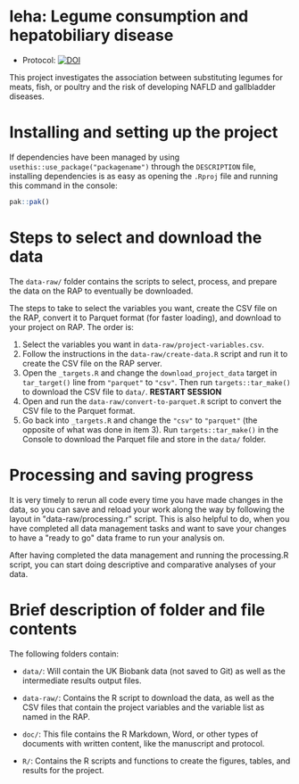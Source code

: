 # leha: Legume consumption and hepatobiliary disease

-   Protocol:
    [![DOI](https://zenodo.org/badge/DOI/10.5281/zenodo.11670547.svg)](https://doi.org/10.5281/zenodo.11670547)

This project investigates the association between substituting legumes
for meats, fish, or poultry and the risk of developing NAFLD and
gallbladder diseases.

# Installing and setting up the project

If dependencies have been managed by using
`usethis::use_package("packagename")` through the `DESCRIPTION` file,
installing dependencies is as easy as opening the `.Rproj` file and
running this command in the console:

``` r
pak::pak()
```

# Steps to select and download the data

The `data-raw/` folder contains the scripts to select, process, and
prepare the data on the RAP to eventually be downloaded.

The steps to take to select the variables you want, create the CSV file
on the RAP, convert it to Parquet format (for faster loading), and
download to your project on RAP. The order is:

1.  Select the variables you want in `data-raw/project-variables.csv`.
2.  Follow the instructions in the `data-raw/create-data.R` script and
    run it to create the CSV file on the RAP server.
3.  Open the `_targets.R` and change the `download_project_data` target
    in `tar_target()` line from `"parquet"` to `"csv"`. Then run
    `targets::tar_make()` to download the CSV file to `data/`. **RESTART
    SESSION**
4.  Open and run the `data-raw/convert-to-parquet.R` script to convert
    the CSV file to the Parquet format.
5.  Go back into `_targets.R` and change the `"csv"` to `"parquet"` (the
    opposite of what was done in item 3). Run `targets::tar_make()` in
    the Console to download the Parquet file and store in the `data/`
    folder.

# Processing and saving progress

It is very timely to rerun all code every time you have made changes in
the data, so you can save and reload your work along the way by
following the layout in "data-raw/processing.r" script. This is also
helpful to do, when you have completed all data management tasks and
want to save your changes to have a "ready to go" data frame to run your
analysis on.

After having completed the data management and running the processing.R
script, you can start doing descriptive and comparative analyses of your
data.

# Brief description of folder and file contents

The following folders contain:

-   `data/`: Will contain the UK Biobank data (not saved to Git) as well
    as the intermediate results output files.

-   `data-raw/`: Contains the R script to download the data, as well as
    the CSV files that contain the project variables and the variable
    list as named in the RAP.

-   `doc/`: This file contains the R Markdown, Word, or other types of
    documents with written content, like the manuscript and protocol.

-   `R/`: Contains the R scripts and functions to create the figures,
    tables, and results for the project.
